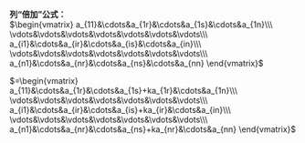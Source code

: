 **列“倍加”公式：**  
 $\begin{vmatrix}  
a_{11}&\cdots&a_{1r}&\cdots&a_{1s}&\cdots&a_{1n}\\\   
\vdots&\vdots&\vdots&\vdots&\vdots&\vdots&\vdots\\\   
a_{i1}&\cdots&a_{ir}&\cdots&a_{is}&\cdots&a_{in}\\\   
\vdots&\vdots&\vdots&\vdots&\vdots&\vdots&\vdots\\\   
a_{n1}&\cdots&a_{nr}&\cdots&a_{ns}&\cdots&a_{nn}  
\end{vmatrix}$   
  
 $=\begin{vmatrix}  
a_{11}&\cdots&a_{1r}&\cdots&a_{1s}+ka_{1r}&\cdots&a_{1n}\\\   
\vdots&\vdots&\vdots&\vdots&\vdots&\vdots&\vdots\\\   
a_{i1}&\cdots&a_{ir}&\cdots&a_{is}+ka_{ir}&\cdots&a_{in}\\\   
\vdots&\vdots&\vdots&\vdots&\vdots&\vdots&\vdots\\\   
a_{n1}&\cdots&a_{nr}&\cdots&a_{ns}+ka_{nr}&\cdots&a_{nn}  
\end{vmatrix}$   
  
